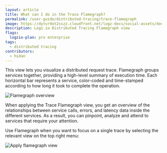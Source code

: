 ```yaml
---
layout: article
title: What can I do in the Trace Flamegraph?
permalink: /user-guide/distributed-tracing/trace-flamegraph
image: https://dytvr9ot2sszz.cloudfront.net/logz-docs/social-assets/docs-social.jpg
description: Logz.io Distributed Tracing Flamegraph view
flags:
  logzio-plan: pro enterprise
tags:
  - distributed tracing
contributors:
  - hidan
---
```


This view lets you visualize a distributed request trace. Flamegraph groups services together, providing a high-level summary of execution time. Each horizontal bar represents a service, color-coded and time-stamped according to how long it took to complete the operation.

![Flamegraph overview](https://dytvr9ot2sszz.cloudfront.net/logz-docs/distributed-tracing/flamegraph-overview.png)


When applying the Trace Flamegraph view, you get an overview of the relationships between service calls, errors, and latency data inside the different services. As a result, you can pinpoint, analyze and attend to services that require your attention.

Use Flamegraph when you want to focus on a single trace by selecting the relevant view on the top right menu:

![Apply flamegraph view](https://dytvr9ot2sszz.cloudfront.net/logz-docs/distributed-tracing/trace-flamegraph.png)
